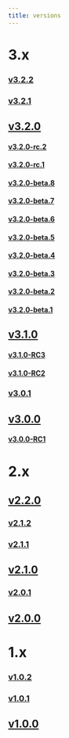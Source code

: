 ```yaml
---
title: versions
---
```


# 3.x
### [v3.2.2](https://github.com/EZ-Robotics/EZ-Template/releases/tag/v3.2.2)
### [v3.2.1](https://github.com/EZ-Robotics/EZ-Template/releases/tag/v3.2.1)
## [v3.2.0](https://github.com/EZ-Robotics/EZ-Template/releases/tag/v3.2.0)
#### [v3.2.0-rc.2](https://github.com/EZ-Robotics/EZ-Template/releases/tag/v3.2.0-rc.2)
#### [v3.2.0-rc.1](https://github.com/EZ-Robotics/EZ-Template/releases/tag/v3.2.0-rc.1)
#### [v3.2.0-beta.8](https://github.com/EZ-Robotics/EZ-Template/releases/tag/v3.2.0-beta.8)
#### [v3.2.0-beta.7](https://github.com/EZ-Robotics/EZ-Template/releases/tag/v3.2.0-beta.7)
#### [v3.2.0-beta.6](https://github.com/EZ-Robotics/EZ-Template/releases/tag/v3.2.0-beta.6)
#### [v3.2.0-beta.5](https://github.com/EZ-Robotics/EZ-Template/releases/tag/v3.2.0-beta.5)
#### [v3.2.0-beta.4](https://github.com/EZ-Robotics/EZ-Template/releases/tag/v3.2.0-beta.4)
#### [v3.2.0-beta.3](https://github.com/EZ-Robotics/EZ-Template/releases/tag/v3.2.0-beta.3)
#### [v3.2.0-beta.2](https://github.com/EZ-Robotics/EZ-Template/releases/tag/v3.2.0-beta.2)
#### [v3.2.0-beta.1](https://github.com/EZ-Robotics/EZ-Template/releases/tag/v3.2.0-beta.1)
## [v3.1.0](https://github.com/EZ-Robotics/EZ-Template/releases/tag/v3.1.0)
#### [v3.1.0-RC3](https://github.com/EZ-Robotics/EZ-Template/releases/tag/v3.1.0-RC3)
#### [v3.1.0-RC2](https://github.com/EZ-Robotics/EZ-Template/releases/tag/v3.1.0-RC2)
### [v3.0.1](https://github.com/EZ-Robotics/EZ-Template/releases/tag/v3.0.1)
## [v3.0.0](https://github.com/EZ-Robotics/EZ-Template/releases/tag/v3.0.0)
#### [v3.0.0-RC1](https://github.com/EZ-Robotics/EZ-Template/releases/tag/v3.0.0-RC1)

# 2.x
## [v2.2.0](https://github.com/EZ-Robotics/EZ-Template/releases/tag/v2.2.0)
### [v2.1.2](https://github.com/EZ-Robotics/EZ-Template/releases/tag/v2.1.2)
### [v2.1.1](https://github.com/EZ-Robotics/EZ-Template/releases/tag/v2.1.1) 
## [v2.1.0](https://github.com/EZ-Robotics/EZ-Template/releases/tag/v2.1.0) 
### [v2.0.1](https://github.com/EZ-Robotics/EZ-Template/releases/tag/v2.0.1)
## [v2.0.0](https://github.com/EZ-Robotics/EZ-Template/releases/tag/v2.0.0)

# 1.x
### [v1.0.2](https://github.com/EZ-Robotics/EZ-Template/releases/tag/v1.0.2)
### [v1.0.1](https://github.com/EZ-Robotics/EZ-Template/releases/tag/v1.0.1)
## [v1.0.0](https://github.com/EZ-Robotics/EZ-Template/releases/tag/v1.0.0)

